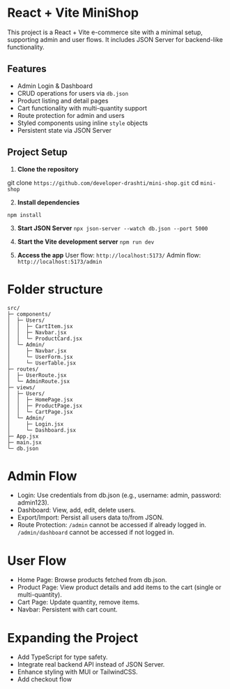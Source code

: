 # React + Vite MiniShop

This project is a React + Vite e-commerce site with a minimal setup, supporting admin and user flows. It includes JSON Server for backend-like functionality.

## Features

- Admin Login & Dashboard
- CRUD operations for users via `db.json`
- Product listing and detail pages
- Cart functionality with multi-quantity support
- Route protection for admin and users
- Styled components using inline `style` objects
- Persistent state via JSON Server

## Project Setup

1. **Clone the repository**

git clone `https://github.com/developer-drashti/mini-shop.git`
cd `mini-shop`

2. **Install dependencies**

`npm install`

3. **Start JSON Server**
`npx json-server --watch db.json --port 5000`

4. **Start the Vite development server**
`npm run dev`

5. **Access the app**
User flow: `http://localhost:5173/`
Admin flow: `http://localhost:5173/admin`

# Folder structure

```
src/
├─ components/
│  ├─ Users/
│  │  ├─ CartItem.jsx
│  │  ├─ Navbar.jsx
│  │  └─ ProductCard.jsx
│  └─ Admin/
│     ├─ Navbar.jsx
│     └─ UserForm.jsx
│     └─ UserTable.jsx
├─ routes/
│  ├─ UserRoute.jsx
│  └─ AdminRoute.jsx
├─ views/
│  ├─ Users/
│  │  ├─ HomePage.jsx
│  │  ├─ ProductPage.jsx
│  │  └─ CartPage.jsx
│  └─ Admin/
│     ├─ Login.jsx
│     └─ Dashboard.jsx
├─ App.jsx
├─ main.jsx
└─ db.json

```

# Admin Flow
- Login: Use credentials from db.json (e.g., username: admin, password: admin123).
- Dashboard: View, add, edit, delete users.
- Export/Import: Persist all users data to/from JSON.
- Route Protection: `/admin` cannot be accessed if already logged in. `/admin/dashboard` cannot be accessed if not logged in.

# User Flow
- Home Page: Browse products fetched from db.json.
- Product Page: View product details and add items to the cart (single or multi-quantity).
- Cart Page: Update quantity, remove items.
- Navbar: Persistent with cart count.

# Expanding the Project
- Add TypeScript for type safety.
- Integrate real backend API instead of JSON Server.
- Enhance styling with MUI or TailwindCSS.
- Add checkout flow